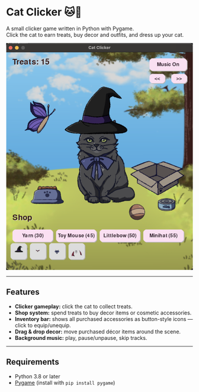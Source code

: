 # Cat Clicker 🐱🎀

A small clicker game written in Python with Pygame.  
Click the cat to earn treats, buy decor and outfits, and dress up your cat.

![Cat clicker](catclicker_image.png)

---

## Features

- **Clicker gameplay:** click the cat to collect treats.
- **Shop system:** spend treats to buy decor items or cosmetic accessories.
- **Inventory bar:** shows all purchased accessories as button-style icons — click to equip/unequip.
- **Drag & drop decor:** move purchased décor items around the scene.
- **Background music:** play, pause/unpause, skip tracks.

---
## Requirements

- Python 3.8 or later
- [Pygame](https://www.pygame.org/) (install with `pip install pygame`)
